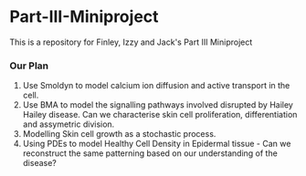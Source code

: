 # Part-III-Miniproject
This is a repository for Finley, Izzy and Jack's Part III Miniproject

### Our Plan 

1. Use Smoldyn to model calcium ion diffusion and active transport in the cell.
2. Use BMA to model the signalling pathways involved disrupted by Hailey Hailey disease. Can we characterise skin cell proliferation, differentiation and assymetric division.
3. Modelling Skin cell growth as a stochastic process.
4. Using PDEs to model Healthy Cell Density in Epidermal tissue - Can we reconstruct the same patterning based on our understanding of the disease?
